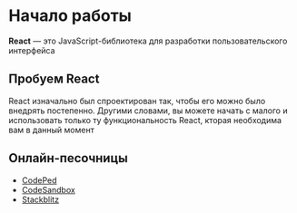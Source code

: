 # Начало работы

**React** — это JavaScript-библиотека для разработки пользовательского интерфейса

## Пробуем React

React изначально был спроектирован так, чтобы его можно было внедрять постепенно. Другими словами, вы можете начать с малого и использовать только ту функциональность React, кторая необходима вам в данный момент

## Онлайн-песочницы

- <a href="https://ru.reactjs.org/redirect-to-codepen/hello-world">CodePed</a>
- <a href="https://codesandbox.io/s/new">CodeSandbox</a>
- <a href="https://stackblitz.com/fork/react">Stackblitz</a>